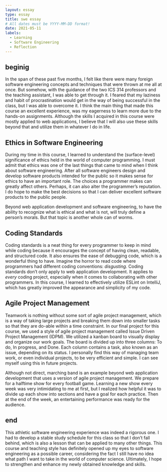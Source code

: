 ```yaml
---
layout: essay
type: essay
title: swe essay
# All dates must be YYYY-MM-DD format!
date: 2021-05-11
labels:
  - Learning
  - Software Engineering
  - Reflection
---
```


## beginig

In the span of these past five months, I felt like there were many foreign software engineering concepts and techniques that were thrown at me all at once. But somehow, with the guidance of the two ICS 314 professors and the teaching assistant, I was able to get through it. I feared that my laziness and habit of procrastination would get in the way of being successful in the class, but I was able to overcome it. I think the main thing that made this course an excellent experience, was my eagerness to learn more due to the hands-on assignments. Although the skills I acquired in this course were mostly applied to web applications, I believe that I will also use these skills beyond that and utilize them in whatever I do in life.

## Ethics in Software Engineering

During my time in this course, I learned to understand the (surface-level) significance of ethics held in the world of computer programming. I must admit that ethics was one of the last things that came to mind when I think about software engineering. After all software engineers design and develop software products intended for the public so it makes sense for ethics to have an important role. The choices a programmer makes can greatly affect others. Perhaps, it can also alter the programmer’s reputation. I do hope to make the best decisions so that I can deliver excellent software products to the public people. 

Beyond web application development and software engineering, to have the ability to recognize what is ethical and what is not, will truly define a person’s morals. But that topic is another whole can of worms.

## Coding Standards

Coding standards is a neat thing for every programmer to keep in mind while coding because it encourages the concept of having clean, readable, and structured code. It also ensures the ease of debugging code, which is a wonderful thing to have. Imagine the horror to read code where programmers had different coding conventions: *disgusting.* Coding standards don’t only apply to web application development. It applies to *every* coding project, especially when it comes to collaborating with other programmers. In this course, I learned to effectively utilize ESLint on IntelliJ, which has greatly improved the appearance and simplicity of my code.

## Agile Project Management

Teamwork is nothing without some sort of agile project management, which is a way of taking large projects and breaking them down into smaller tasks so that they are do-able within a time constraint. In our final project for this course, we used a style of agile project management called Issue Driven Project Management (IDPM). We utilized a kanban board to visually display and organize our work goals. The board is divided up into three columns: To do, In progress, and Done. Each column contains a task, also known as an issue, depending on its status. I personally find this way of managing team work, or even individual projects, to be very efficient and simple. I can see myself using this in future projects.

Although not direct, marching band is an example beyond web application development that uses a version of agile project management. We prepare for a halftime show for every football game. Learning a new show every week was very intimidating to me at first, but I realized how helpful it was to divide up each show into sections and have a goal for each practice. Then at the end of the week, an entertaining performance was ready for the audience.

## end

This athletic software engineering experience was indeed a rigorous one. I had to develop a stable study schedule for this class so that I don’t fall behind, which is also a lesson that can be applied to many other things. This course and teaching style has definitely opened up my eyes to software engineering as a possible career, considering the fact I still have no idea what path I want to take in the world of computer science. Ultimately, I hope to strengthen and enhance my newly obtained knowledge and skills.

